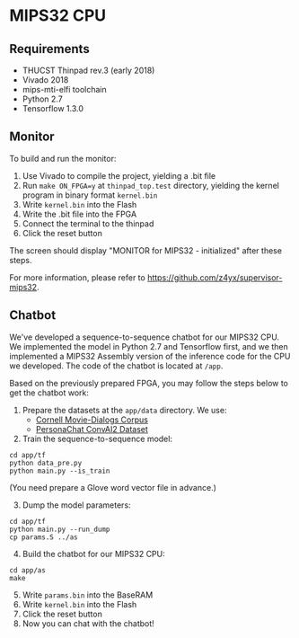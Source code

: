 # MIPS32 CPU

## Requirements

* THUCST Thinpad rev.3 (early 2018)
* Vivado 2018
* mips-mti-elfi toolchain
* Python 2.7
* Tensorflow 1.3.0

## Monitor

To build and run the monitor:

1. Use Vivado to compile the project, yielding a .bit file
2. Run `make ON_FPGA=y`  at `thinpad_top.test` directory, yielding the kernel program in binary format `kernel.bin`
3. Write `kernel.bin` into the Flash
4. Write the .bit file into the FPGA
5. Connect the terminal to the thinpad
6. Click the reset button

The screen should display "MONITOR for MIPS32 - initialized" after these steps.

For more information, please refer to https://github.com/z4yx/supervisor-mips32.

## Chatbot

We've developed a sequence-to-sequence chatbot for our MIPS32 CPU.
We implemented the model in Python 2.7 and Tensorflow first, and we then implemented a MIPS32 Assembly version of the inference code for the CPU we developed. The code of the chatbot is located at `/app`.

Based on the previously prepared FPGA, you may follow the steps below to get the chatbot work:

1. Prepare the datasets at the `app/data` directory. We use:
   * [Cornell Movie-Dialogs Corpus](https://www.cs.cornell.edu/~cristian/Cornell_Movie-Dialogs_Corpus.html)
   * [PersonaChat ConvAI2 Dataset](http://convai.io/)
2. Train the sequence-to-sequence model:

```
cd app/tf
python data_pre.py
python main.py --is_train
```

(You need prepare a Glove word vector file in advance.)

3. Dump the model parameters:

```
cd app/tf
python main.py --run_dump
cp params.S ../as
```

4. Build the chatbot for our MIPS32 CPU:

```
cd app/as
make
```

5. Write `params.bin` into the BaseRAM
6. Write `kernel.bin` into the Flash
7. Click the reset button
8. Now you can chat with the chatbot!